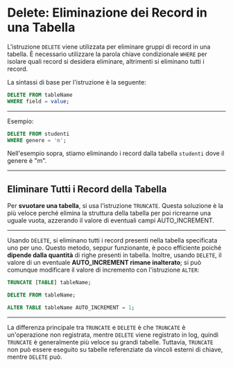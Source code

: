 # Delete: Eliminazione dei Record in una Tabella

L'istruzione `DELETE` viene utilizzata per eliminare gruppi di record in una tabella. È necessario utilizzare la parola chiave condizionale `WHERE` per isolare quali record si desidera eliminare, altrimenti si eliminano tutti i record.

La sintassi di base per l'istruzione è la seguente:

```sql
DELETE FROM tableName
WHERE field = value;
```

---

Esempio:

```sql
DELETE FROM studenti
WHERE genere = 'm';
```

Nell'esempio sopra, stiamo eliminando i record dalla tabella `studenti` dove il genere è "m".

---

## Eliminare Tutti i Record della Tabella

Per **svuotare una tabella**, si usa l’istruzione `TRUNCATE`. Questa soluzione è la più veloce perché elimina la struttura della tabella per poi ricrearne una uguale vuota, azzerando il valore di eventuali campi AUTO_INCREMENT.

---

Usando `DELETE`, si eliminano tutti i record presenti nella tabella specificata uno per uno. Questo metodo, seppur funzionante, è poco efficiente poiché **dipende dalla quantità** di righe presenti in tabella. Inoltre, usando `DELETE`, il valore di un eventuale **AUTO_INCREMENT rimane inalterato**; si può comunque modificare il valore di incremento con l'istruzione `ALTER`:

```sql
TRUNCATE [TABLE] tableName;

DELETE FROM tableName;

ALTER TABLE tableName AUTO_INCREMENT = 1;
```

---

La differenza principale tra `TRUNCATE` e `DELETE` è che `TRUNCATE` è un'operazione non registrata, mentre `DELETE` viene registrato in log, quindi `TRUNCATE` è generalmente più veloce su grandi tabelle. Tuttavia, `TRUNCATE` non può essere eseguito su tabelle referenziate da vincoli esterni di chiave, mentre `DELETE` può.
